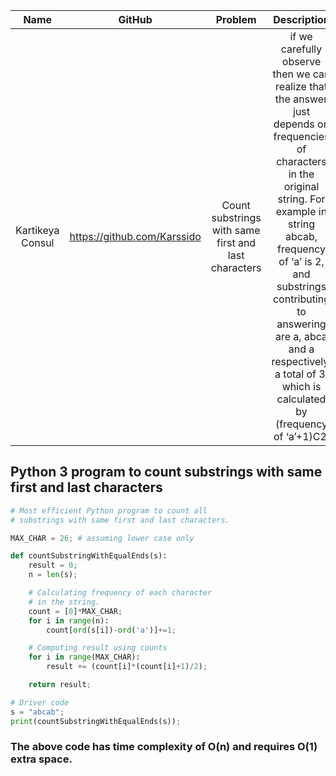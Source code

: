 | Name | GitHub | Problem | Description | Language |
| :-----: | :-----: | :-----: | :-----: | :-----: |
| Kartikeya Consul | https://github.com/Karssido | Count substrings with same first and last characters | if we carefully observe then we can realize that the answer just depends on frequencies of characters in the original string. For example in string abcab, frequency of ‘a’ is 2, and substrings contributing to answering are a, abca and a respectively, a total of 3, which is calculated by (frequency of ‘a’+1)C2. | Python |                    
                   


## Python 3 program to count substrings with same first and last characters
```python 
# Most efficient Python program to count all
# substrings with same first and last characters.

MAX_CHAR = 26; # assuming lower case only

def countSubstringWithEqualEnds(s):
	result = 0;
	n = len(s);

	# Calculating frequency of each character
	# in the string.
	count = [0]*MAX_CHAR;
	for i in range(n):
		count[ord(s[i])-ord('a')]+=1;

	# Computing result using counts
	for i in range(MAX_CHAR):
		result += (count[i]*(count[i]+1)/2);

	return result;

# Driver code
s = "abcab";
print(countSubstringWithEqualEnds(s));
```
### The above code has time complexity of O(n) and requires O(1) extra space.

